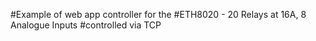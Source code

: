 #Example of web app controller for the
#ETH8020 - 20 Relays at 16A, 8 Analogue Inputs
#controlled via TCP